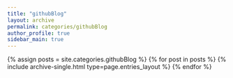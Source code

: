 ```yaml
---
title: "githubBlog"
layout: archive
permalink: categories/githubBlog
author_profile: true
sidebar_main: true
---
```


<!-- site.categories.Git 이 부분이 post내에 있는 category에서 고르는 것 같다. -->
{% assign posts = site.categories.githubBlog %} 
{% for post in posts %} {% include archive-single.html type=page.entries_layout %} {% endfor %}